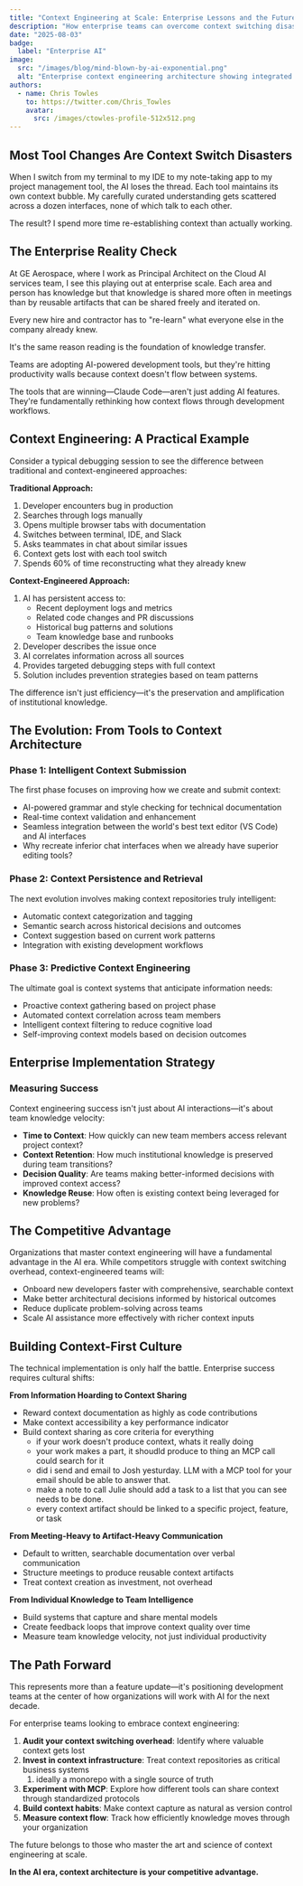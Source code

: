 ```yaml
---
title: "Context Engineering at Scale: Enterprise Lessons and the Future of Development"
description: "How enterprise teams can overcome context switching disasters and build intelligent development workflows"
date: "2025-08-03"
badge:
  label: "Enterprise AI"
image:
  src: "/images/blog/mind-blown-by-ai-exponential.png"
  alt: "Enterprise context engineering architecture showing integrated workflows"
authors:
  - name: Chris Towles
    to: https://twitter.com/Chris_Towles
    avatar:
      src: /images/ctowles-profile-512x512.png
---
```


## Most Tool Changes Are Context Switch Disasters

When I switch from my terminal to my IDE to my note-taking app to my project management tool, the AI loses the thread. Each tool maintains its own context bubble. My carefully curated understanding gets scattered across a dozen interfaces, none of which talk to each other.

The result? I spend more time re-establishing context than actually working.

## The Enterprise Reality Check

At GE Aerospace, where I work as Principal Architect on the Cloud AI services team, I see this playing out at enterprise scale. Each area and person has knowledge but that knowledge is shared more often in meetings than by reusable artifacts that can be shared freely and iterated on.

Every new hire and contractor has to "re-learn" what everyone else in the company already knew.

It's the same reason reading is the foundation of knowledge transfer.

Teams are adopting AI-powered development tools, but they're hitting productivity walls because context doesn't flow between systems.

The tools that are winning—Claude Code—aren't just adding AI features. They're fundamentally rethinking how context flows through development workflows.

## Context Engineering: A Practical Example

Consider a typical debugging session to see the difference between traditional and context-engineered approaches:

**Traditional Approach:**
1. Developer encounters bug in production
2. Searches through logs manually
3. Opens multiple browser tabs with documentation
4. Switches between terminal, IDE, and Slack
5. Asks teammates in chat about similar issues
6. Context gets lost with each tool switch
7. Spends 60% of time reconstructing what they already knew

**Context-Engineered Approach:**
1. AI has persistent access to:
   - Recent deployment logs and metrics
   - Related code changes and PR discussions
   - Historical bug patterns and solutions
   - Team knowledge base and runbooks
2. Developer describes the issue once
3. AI correlates information across all sources
4. Provides targeted debugging steps with full context
5. Solution includes prevention strategies based on team patterns

The difference isn't just efficiency—it's the preservation and amplification of institutional knowledge.

## The Evolution: From Tools to Context Architecture

### Phase 1: Intelligent Context Submission

The first phase focuses on improving how we create and submit context:

- AI-powered grammar and style checking for technical documentation
- Real-time context validation and enhancement
- Seamless integration between the world's best text editor (VS Code) and AI interfaces
- Why recreate inferior chat interfaces when we already have superior editing tools?

### Phase 2: Context Persistence and Retrieval

The next evolution involves making context repositories truly intelligent:

- Automatic context categorization and tagging
- Semantic search across historical decisions and outcomes
- Context suggestion based on current work patterns
- Integration with existing development workflows

### Phase 3: Predictive Context Engineering

The ultimate goal is context systems that anticipate information needs:

- Proactive context gathering based on project phase
- Automated context correlation across team members
- Intelligent context filtering to reduce cognitive load
- Self-improving context models based on decision outcomes

## Enterprise Implementation Strategy

### Measuring Success

Context engineering success isn't just about AI interactions—it's about team knowledge velocity:

- **Time to Context**: How quickly can new team members access relevant project context?
- **Context Retention**: How much institutional knowledge is preserved during team transitions?
- **Decision Quality**: Are teams making better-informed decisions with improved context access?
- **Knowledge Reuse**: How often is existing context being leveraged for new problems?

## The Competitive Advantage

Organizations that master context engineering will have a fundamental advantage in the AI era. While competitors struggle with context switching overhead, context-engineered teams will:

- Onboard new developers faster with comprehensive, searchable context
- Make better architectural decisions informed by historical outcomes
- Reduce duplicate problem-solving across teams
- Scale AI assistance more effectively with richer context inputs

## Building Context-First Culture

The technical implementation is only half the battle. Enterprise success requires cultural shifts:

**From Information Hoarding to Context Sharing**
- Reward context documentation as highly as code contributions
- Make context accessibility a key performance indicator
- Build context sharing as core criteria for everything
  - if your work doesn't produce context, whats it really doing
  - your work makes a part, it shoudld produce to thing an MCP call could search for it
  - did i send and email to Josh yesturday. LLM with a MCP tool for your email should be able to answer that.
  - make a note to call Julie should add a task to a list that you can see needs to be done.
  - every context artifact should be linked to a specific project, feature, or task

**From Meeting-Heavy to Artifact-Heavy Communication**
- Default to written, searchable documentation over verbal communication
- Structure meetings to produce reusable context artifacts
- Treat context creation as investment, not overhead

**From Individual Knowledge to Team Intelligence**
- Build systems that capture and share mental models
- Create feedback loops that improve context quality over time
- Measure team knowledge velocity, not just individual productivity

## The Path Forward

This represents more than a feature update—it's positioning development teams at the center of how organizations will work with AI for the next decade.

For enterprise teams looking to embrace context engineering:

1. **Audit your context switching overhead**: Identify where valuable context gets lost
2. **Invest in context infrastructure**: Treat context repositories as critical business systems
   1. ideally a monorepo with a single source of truth
3. **Experiment with MCP**: Explore how different tools can share context through standardized protocols
4. **Build context habits**: Make context capture as natural as version control
5. **Measure context flow**: Track how efficiently knowledge moves through your organization

The future belongs to those who master the art and science of context engineering at scale.

**In the AI era, context architecture is your competitive advantage.**